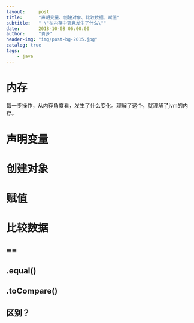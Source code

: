 ```yaml
---
layout:     post
title:      "声明变量、创建对象、比较数据、赋值"
subtitle:   " \"在内存中究竟发生了什么\""
date:       2018-10-08 06:00:00
author:     "青乡"
header-img: "img/post-bg-2015.jpg"
catalog: true
tags:
    - java
---
```


# 内存
每一步操作，从内存角度看，发生了什么变化。理解了这个，就理解了jvm的内存。

# 声明变量

# 创建对象

# 赋值

# 比较数据
## ==

## .equal()

## .toCompare()

## 区别？
